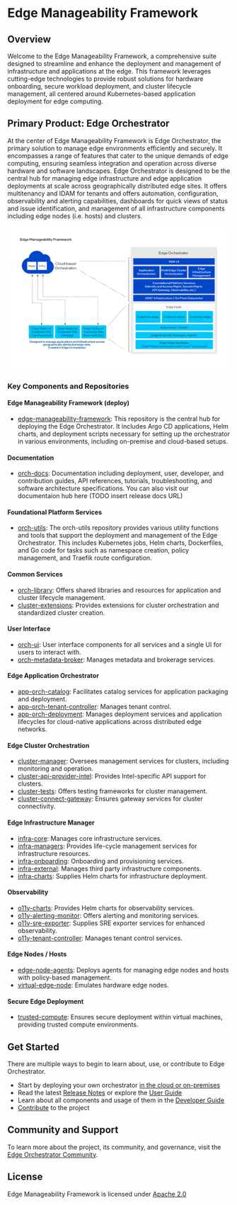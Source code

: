 # Edge Manageability Framework

## Overview

Welcome to the Edge Manageability Framework, a comprehensive suite designed to
streamline and enhance the deployment and management of infrastructure and
applications at the edge. This framework leverages cutting-edge technologies to
provide robust solutions for hardware onboarding, secure workload deployment,
and cluster lifecycle management, all centered around Kubernetes-based
application deployment for edge computing.

## Primary Product: Edge Orchestrator

At the center of Edge Manageability Framework is Edge Orchestrator, the primary
solution to manage edge environments efficiently and securely. It encompasses a
range of features that cater to the unique demands of edge computing, ensuring
seamless integration and operation across diverse hardware and software
landscapes. Edge Orchestrator is designed to be the central hub for managing
edge infrastructure and edge application deployments at scale across
geographically distributed edge sites. It offers multitenancy and IDAM for
tenants and offers automation, configuration, observability and alerting
capabilities, dashboards for quick views of status and issue identification, and
management of all infrastructure components including edge nodes (i.e. hosts)
and clusters.

![Edge Manageability Framework High Level Component Diagram](Edge_Manageability_Framework_Readme_Image.png)

### Key Components and Repositories

#### Edge Manageability Framework (deploy)

- [edge-manageability-framework](https://github.com/open-edge-platform/edge-manageability-framework):
  This repository is the central hub for deploying the Edge Orchestrator. It
  includes Argo CD applications, Helm charts, and deployment scripts necessary
  for setting up the orchestrator in various environments, including on-premise
  and cloud-based setups.

#### Documentation

- [orch-docs](https://github.com/open-edge-platform/orch-docs): Documentation
  including deployment, user, developer, and contribution guides, API
  references, tutorials, troubleshooting, and software architecture
  specifications. You can also visit our documentaion hub here (TODO insert
  release docs URL)

#### Foundational Platform Services

- [orch-utils](https://github.com/open-edge-platform/orch-utils): The orch-utils
  repository provides various utility functions and tools that support the
  deployment and management of the Edge Orchestrator. This includes Kubernetes
  jobs, Helm charts, Dockerfiles, and Go code for tasks such as namespace
  creation, policy management, and Traefik route configuration.

#### Common Services

- [orch-library](https://github.com/open-edge-platform/orch-library): Offers
  shared libraries and resources for application and cluster lifecycle
  management.
- [cluster-extensions](https://github.com/open-edge-platform/cluster-extensions):
  Provides extensions for cluster orchestration and standardized cluster
  creation.

#### User Interface

- [orch-ui](https://github.com/open-edge-platform/orch-ui): User interface
  components for all services and a single UI for users to interact with.
- [orch-metadata-broker](https://github.com/open-edge-platform/orch-metadata-broker):
  Manages metadata and brokerage services.

#### Edge Application Orchestrator

- [app-orch-catalog](https://github.com/open-edge-platform/app-orch-catalog):
  Facilitates catalog services for application packaging and deployment.
- [app-orch-tenant-controller](https://github.com/open-edge-platform/app-orch-tenant-controller):
  Manages tenant control.
- [app-orch-deployment](https://github.com/open-edge-platform/app-orch-deployment):
  Manages deployment services and application lifecycles for cloud-native
  applications across distributed edge networks.

#### Edge Cluster Orchestration

- [cluster-manager](https://github.com/open-edge-platform/cluster-manager):
  Oversees management services for clusters, including monitoring and operation.
- [cluster-api-provider-intel](https://github.com/open-edge-platform/cluster-api-provider-intel):
  Provides Intel-specific API support for clusters.
- [cluster-tests](https://github.com/open-edge-platform/cluster-tests): Offers
  testing frameworks for cluster management.
- [cluster-connect-gateway](https://github.com/open-edge-platform/cluster-connect-gateway):
  Ensures gateway services for cluster connectivity.

#### Edge Infrastructure Manager

- [infra-core](https://github.com/open-edge-platform/infra-core): Manages core
  infrastructure services.
- [infra-managers](https://github.com/open-edge-platform/infra-managers):
  Provides life-cycle management services for infrastructure resources.
- [infra-onboarding](https://github.com/open-edge-platform/infra-onboarding):
  Onboarding and provisioning services.
- [infra-external](https://github.com/open-edge-platform/infra-external):
  Manages third party infrastructure components.
- [infra-charts](https://github.com/open-edge-platform/infra-charts): Supplies
  Helm charts for infrastructure deployment.

#### Observability

- [o11y-charts](https://github.com/open-edge-platform/olly-charts): Provides
  Helm charts for observability services.
- [o11y-alerting-monitor](https://github.com/open-edge-platform/olly-alerting-monitor):
  Offers alerting and monitoring services.
- [o11y-sre-exporter](https://github.com/open-edge-platform/olly-sre-exporter):
  Supplies SRE exporter services for enhanced observability.
- [o11y-tenant-controller](https://github.com/open-edge-platform/olly-tenant-controller):
  Manages tenant control services.

#### Edge Nodes / Hosts

- [edge-node-agents](https://github.com/open-edge-platform/edge-node-agents):
  Deploys agents for managing edge nodes and hosts with policy-based management.
- [virtual-edge-node](https://github.com/open-edge-platform/virtual-edge-node):
  Emulates hardware edge nodes.

#### Secure Edge Deployment

- [trusted-compute](https://github.com/open-edge-platform/trusted-compute):
  Ensures secure deployment within virtual machines, providing trusted compute
  environments.

## Get Started

There are multiple ways to begin to learn about, use, or contribute to Edge
Orchestrator.

- Start by deploying your own
  orchestrator [in the cloud or on-premises](https://github.com/open-edge-platform/orch-docs/blob/main/docs/deployment_guide/index.rst)
- Read the latest [Release Notes](https://github.com/open-edge-platform/orch-docs/blob/main/docs/release_notes/index.rst)
  or explore the [User Guide](https://github.com/open-edge-platform/orch-docs/blob/main/docs/user_guide/index.rst)
- Learn about all components and usage of them in the [Developer Guide](https://github.com/open-edge-platform/orch-docs/blob/main/docs/developer_guide/index.rst)
- [Contribute](https://github.com/open-edge-platform/orch-docs/blob/main/docs/developer_guide/contributor_guide/index.rst)
  to the project

## Community and Support

To learn more about the project, its community, and governance, visit
the [Edge Orchestrator Community](https://github.com/open-edge-platform).

## License

Edge Manageability Framework is licensed
under [Apache 2.0](http://www.apache.org/licenses/LICENSE-2.0)
